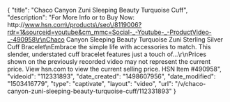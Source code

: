 {
    "title": "Chaco Canyon Zuni Sleeping Beauty Turquoise Cuff",
    "description": "For More Info or to Buy Now: http:\/\/www.hsn.com\/products\/seo\/8119006?rdr=1&sourceid=youtube&cm_mmc=Social-_-Youtube-_-ProductVideo-_-490958\r\nChaco Canyon Sleeping Beauty Turquoise Zuni Sterling Silver Cuff Bracelet\nEmbrace the simple life with accessories to match. This slender, understated cuff bracelet features just a touch of...\r\nPrices shown on the previously recorded video may not represent the current price.  View hsn.com to view the current selling price. HSN Item #490958",
    "videoid": "112331893",
    "date_created": "1498607956",
    "date_modified": "1503416779",
    "type": "captivate",
    "layout": "video",
    "url": "\/v\/chaco-canyon-zuni-sleeping-beauty-turquoise-cuff\/112331893"
}